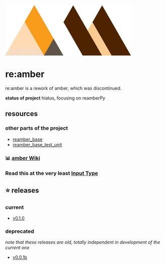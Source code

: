 ![banner](rsc/banner_trnsp_400w.png)

# re:amber
re:amber is a rework of amber, which was discontinued.

**status of project**
hiatus, focusing on reamberPy

## resources
### other parts of the project
 - [reamber_base](https://github.com/Eve-ning/reamber_base)
 - [reamber_base_test_unit](https://github.com/Eve-ning/reamber_base_test)

### :bar_chart: [amber Wiki](https://github.com/Eve-ning/amber/wiki)
### Read this at the very least [Input Type](https://github.com/Eve-ning/reamber/wiki/Input-Type)

## :star: releases

### current

  - [v0.1.0](https://github.com/Eve-ning/reamber/releases/tag/v0.1.0-alpha)

### deprecated
*note that these releases are old, totally independent in development of the current one*

  - [v0.0.1b](https://github.com/Eve-ning/amber/releases/tag/v0.0.1-beta)

